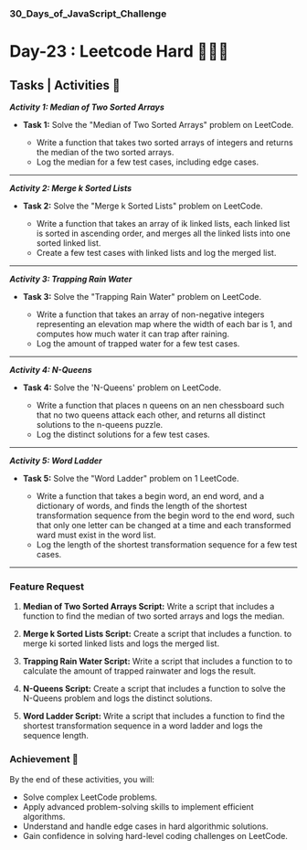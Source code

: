 ### 30_Days_of_JavaScript_Challenge

# Day-23 : Leetcode Hard 🍵👨‍💻

## Tasks | Activities 🎯

_**Activity 1: Median of Two Sorted Arrays**_

- **Task 1:** Solve the "Median of Two Sorted Arrays" problem on LeetCode.

  - Write a function that takes two sorted arrays of integers and returns the median of the two sorted arrays.
  - Log the median for a few test cases, including edge cases.

<hr/>

_**Activity 2: Merge k Sorted Lists**_

- **Task 2:** Solve the "Merge k Sorted Lists" problem on LeetCode.

  - Write a function that takes an array of ik linked lists, each linked list is sorted in ascending order, and merges all the linked lists into one sorted linked list.
  - Create a few test cases with linked lists and log the merged list.

<hr/>

_**Activity 3: Trapping Rain Water**_

- **Task 3:** Solve the "Trapping Rain Water" problem on LeetCode.

  - Write a function that takes an array of non-negative integers representing an elevation map where the width of each bar is 1, and computes how much water it can trap after raining.
  - Log the amount of trapped water for a few test cases.

<hr/>

_**Activity 4: N-Queens**_

- **Task 4:** Solve the 'N-Queens' problem on LeetCode.

  - Write a function that places n queens on an nen chessboard such that no two queens attack each other, and returns all distinct solutions to the n-queens puzzle.
  - Log the distinct solutions for a few test cases.

<hr/>

_**Activity 5: Word Ladder**_

- **Task 5:** Solve the "Word Ladder" problem on 1 LeetCode.

  - Write a function that takes a begin word, an end word, and a dictionary of words, and finds the length of the shortest transformation sequence from the begin word to the end word, such that only one letter can be changed at a time and each transformed ward must exist in the word list.
  - Log the length of the shortest transformation sequence for a few test cases.

<hr/>

### Feature Request 

1. **Median of Two Sorted Arrays Script:** Write a script that includes a function to find the median of two sorted arrays and logs the median.

2. **Merge k Sorted Lists Script:** Create a script that includes a function. to merge ki sorted linked lists and logs the merged list.

3. **Trapping Rain Water Script:** Write a script that includes a function to to calculate the amount of trapped rainwater and logs the result.

4. **N-Queens Script:** Create a script that includes a function to solve the N-Queens problem and logs the distinct solutions.

5. **Word Ladder Script:** Write a script that includes a function to find the shortest transformation sequence in a word ladder and logs the sequence length.

### Achievement 🥇

By the end of these activities, you will:

- Solve complex LeetCode problems.
- Apply advanced problem-solving skills to implement efficient algorithms.
- Understand and handle edge cases in hard algorithmic solutions.
- Gain confidence in solving hard-level coding challenges on LeetCode.

